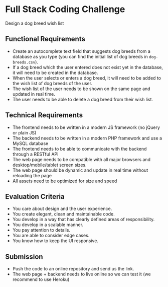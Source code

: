 # Full Stack Coding Challenge

Design a dog breed wish list

## Functional Requirements
- Create an autocomplete text field that suggests dog breeds from a database as you type (you can find the initial list of dog breeds in `dog-breeds.csv`).
- If a dog breed which the user entered does not exist yet in the database, it will need to be created in the database.
- When the user selects or enters a dog breed, it will need to be added to the wish list of dog breeds of the user.
- The wish list of the user needs to be shown on the same page and updated in real time.
- The user needs to be able to delete a dog breed from their wish list.

## Technical Requirements
- The frontend needs to be written in a modern JS framework (no jQuery or plain JS)
- The backend needs to be written in a modern PHP framework and use a MySQL database
- The frontend needs to be able to communicate with the backend through a RESTful API
- The web page needs to be compatible with all major browsers and desktop/mobile/tablet screen sizes.
- The web page should be dynamic and update in real time without reloading the page
- All assets need to be optimized for size and speed

## Evaluation Criteria
- You care about design and the user experience.
- You create elegant, clean and maintainable code.
- You develop in a way that has clearly defined areas of responsibility.
- You develop in a scalable manner.
- You pay attention to details.
- You are able to consider edge cases.
- You know how to keep the UI responsive.

## Submission

- Push the code to an online repository and send us the link.
- The web page + backend needs to live online so we can test it (we recommend to use Heroku)

